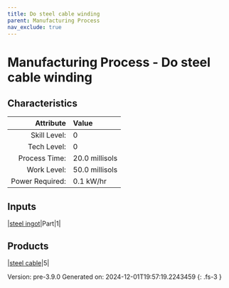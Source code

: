 ```yaml
---
title: Do steel cable winding
parent: Manufacturing Process
nav_exclude: true
---
```

# Manufacturing Process - Do steel cable winding


## Characteristics

| Attribute      | Value |
|--------:|:------|
|Skill Level:|0|
|Tech Level:|0|
|Process Time:|20.0 millisols|
|Work Level:|50.0 millisols|
|Power Required:|0.1 kW/hr|

## Inputs

|[steel ingot](../part/steel-ingot.html)|Part|1|

## Products

|[steel cable](../part/steel-cable.html)|5|


Version: pre-3.9.0 Generated on: 2024-12-01T19:57:19.2243459
{: .fs-3 }

